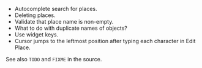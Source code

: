 - Autocomplete search for places.
- Deleting places.
- Validate that place name is non-empty.
- What to do with duplicate names of objects?
- Use widget keys.
- Cursor jumps to the leftmost position after typing each character in Edit Place.

See also `TODO` and `FIXME` in the source.